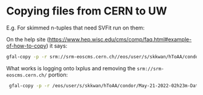 # Copying files from CERN to UW

E.g. For skimmed n-tuples that need SVFit run on them:


On the help site (https://www.hep.wisc.edu/cms/comp/faq.html#example-of-how-to-copy) it says:

```bash
gfal-copy -p -r srm://srm-eoscms.cern.ch//eos/user/s/skkwan/hToAA/condor/May-21-2022-02h23m-DataMC2018_withGen davs://cmsxrootd.hep.wisc.edu:1094/store/user/skkwan/haabbtt_mt2018
```
 
What works is logging onto lxplus and removing the `srm://srm-eoscms.cern.ch/` portion:

```bash
 gfal-copy -p -r /eos/user/s/skkwan/hToAA/condor/May-21-2022-02h23m-DataMC2018_withGen davs://cmsxrootd.hep.wisc.edu:1094/store/user/skkwan/haabbtt_mt2018
```
